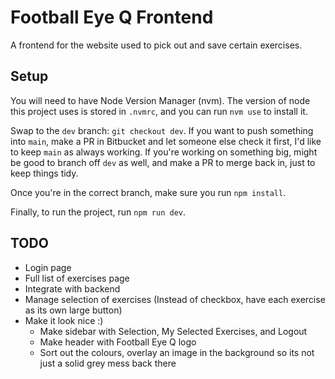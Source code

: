 # Football Eye Q Frontend
A frontend for the website used to pick out and save certain exercises.

## Setup
You will need to have Node Version Manager (nvm). The version of node this project uses is stored in `.nvmrc`, and you can run `nvm use` to install it.

Swap to the `dev` branch: `git checkout dev`. If you want to push something into `main`, make a PR in Bitbucket and let someone else check it first, I'd like to keep `main` as always working. If you're working on something big, might be good to branch off `dev` as well, and make a PR to merge back in, just to keep things tidy.

Once you're in the correct branch, make sure you run `npm install`.

Finally, to run the project, run `npm run dev`.

## TODO
- Login page
- Full list of exercises page
- Integrate with backend
- Manage selection of exercises (Instead of checkbox, have each exercise as its own large button)
- Make it look nice :)
    - Make sidebar with Selection, My Selected Exercises, and Logout
    - Make header with Football Eye Q logo
    - Sort out the colours, overlay an image in the background so its not just a solid grey mess back there